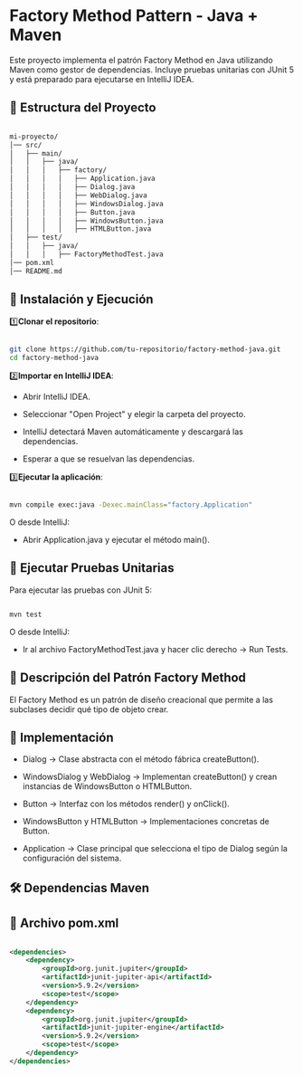 # Factory Method Pattern - Java + Maven

Este proyecto implementa el patrón Factory Method en Java utilizando Maven como gestor de dependencias.
Incluye pruebas unitarias con JUnit 5 y está preparado para ejecutarse en IntelliJ IDEA.

## 📌 Estructura del Proyecto


```sh

mi-proyecto/
│── src/
│   ├── main/
│   │   ├── java/
│   │   │   ├── factory/
│   │   │   │   ├── Application.java
│   │   │   │   ├── Dialog.java
│   │   │   │   ├── WebDialog.java
│   │   │   │   ├── WindowsDialog.java
│   │   │   │   ├── Button.java
│   │   │   │   ├── WindowsButton.java
│   │   │   │   ├── HTMLButton.java
│   ├── test/
│   │   ├── java/
│   │   │   ├── FactoryMethodTest.java
│── pom.xml
│── README.md


```

## 🚀 Instalación y Ejecución

1️⃣**Clonar el repositorio**:

```bash

git clone https://github.com/tu-repositorio/factory-method-java.git
cd factory-method-java

```

2️⃣**Importar en IntelliJ IDEA**:

* Abrir IntelliJ IDEA.

* Seleccionar "Open Project" y elegir la carpeta del proyecto.

* IntelliJ detectará Maven automáticamente y descargará las dependencias.

* Esperar a que se resuelvan las dependencias.

3️⃣**Ejecutar la aplicación**:

```bash

mvn compile exec:java -Dexec.mainClass="factory.Application"

```

O desde IntelliJ:

* Abrir Application.java y ejecutar el método main().

## 🧪 Ejecutar Pruebas Unitarias

Para ejecutar las pruebas con JUnit 5:

```bash

mvn test

```

O desde IntelliJ:

* Ir al archivo FactoryMethodTest.java y hacer clic derecho -> Run Tests.

## 📜 Descripción del Patrón Factory Method

El Factory Method es un patrón de diseño creacional que permite a las subclases decidir qué tipo de objeto crear.

## 📌 Implementación

* Dialog → Clase abstracta con el método fábrica createButton().

* WindowsDialog y WebDialog → Implementan createButton() y crean instancias de WindowsButton o HTMLButton.

* Button → Interfaz con los métodos render() y onClick().

* WindowsButton y HTMLButton → Implementaciones concretas de Button.

* Application → Clase principal que selecciona el tipo de Dialog según la configuración del sistema.

## 🛠️ Dependencias Maven

## 📌 Archivo pom.xml

```xml

<dependencies>
    <dependency>
        <groupId>org.junit.jupiter</groupId>
        <artifactId>junit-jupiter-api</artifactId>
        <version>5.9.2</version>
        <scope>test</scope>
    </dependency>
    <dependency>
        <groupId>org.junit.jupiter</groupId>
        <artifactId>junit-jupiter-engine</artifactId>
        <version>5.9.2</version>
        <scope>test</scope>
    </dependency>
</dependencies>

```

